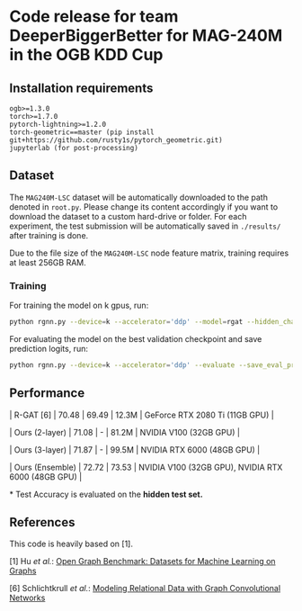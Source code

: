 # Code release for team DeeperBiggerBetter for MAG-240M in the OGB KDD Cup

## Installation requirements
```
ogb>=1.3.0
torch>=1.7.0
pytorch-lightning>=1.2.0
torch-geometric==master (pip install git+https://github.com/rusty1s/pytorch_geometric.git)
jupyterlab (for post-processing)
```

## Dataset

The `MAG240M-LSC` dataset will be automatically downloaded to the path denoted in `root.py`.
Please change its content accordingly if you want to download the dataset to a custom hard-drive or folder.
For each experiment, the test submission will be automatically saved in `./results/` after training is done.

Due to the file size of the `MAG240M-LSC` node feature matrix, training requires at least 256GB RAM.


### Training

For training the model on k gpus, run:

```bash
python rgnn.py --device=k --accelerator='ddp' --model=rgat --hidden_channels=2048 --precision=16 --scheduler=cosine --optimizer=radam --extra_mlp --train_set=train_val --author_labels
```

For evaluating the model on the best validation checkpoint and save prediction logits, run:

```bash
python rgnn.py --device=k --accelerator='ddp' --evaluate --save_eval_probs
```

## Performance

| R-GAT [6] | 70.48 | 69.49 | 12.3M | GeForce RTX 2080 Ti (11GB GPU) |

| Ours (2-layer) | 71.08 | - | 81.2M | NVIDIA V100 (32GB GPU) |

| Ours (3-layer) | 71.87 | - | 99.5M | NVIDIA RTX 6000 (48GB GPU) |

| Ours (Ensemble) | 72.72 | 73.53 | NVIDIA V100 (32GB GPU), NVIDIA RTX 6000 (48GB GPU) |

\* Test Accuracy is evaluated on the **hidden test set.**



## References
This code is heavily based on [1].

[1] Hu *et al.*: [Open Graph Benchmark: Datasets for Machine Learning on Graphs](https://arxiv.org/abs/2005.00687)

[6] Schlichtkrull *et al.*: [Modeling Relational Data with Graph Convolutional Networks](https://arxiv.org/abs/1703.06103)


